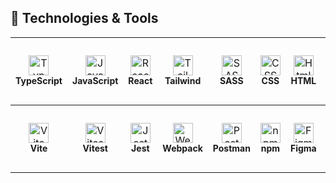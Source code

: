 ## 🔧 Technologies & Tools

<table>
<tbody>
  <tr>
<td align="center" height="108" width="108">
      <img
        src="https://cdn.jsdelivr.net/gh/devicons/devicon/icons/typescript/typescript-plain.svg"
        width="32"
        height="32"
        alt="TypeScript"
      />
     <br /><strong style="font-size: 14px;">TypeScript</strong>
    </td>
<td align="center" height="108" width="108">
      <img
        src="https://cdn.jsdelivr.net/gh/devicons/devicon/icons/javascript/javascript-plain.svg"
        width="32"
        height="32"
        alt="JavaScript"
      />
      <br /><strong style="font-size: 14px;">JavaScript</strong>
    </td>
<td align="center" height="108" width="108">
      <img
        src="https://cdn.jsdelivr.net/gh/devicons/devicon/icons/react/react-original.svg"
        width="32"
        height="32"
        alt="React"
      />
      <br /><strong style="font-size: 14px;">React</strong>
    </td>

<!-- <td align="center" height="108" width="108">
      <img
        src="https://cdn.jsdelivr.net/gh/devicons/devicon/icons/redux/redux-original.svg"
        width="32"
        height="32"
        alt="Redux"
      />
      <br /><strong style="font-size: 14px;">Redux</strong>
    </td> -->

<!-- <td align="center" height="108" width="108">
      <img
        src="https://cdn.jsdelivr.net/gh/devicons/devicon/icons/nextjs/nextjs-original.svg"
        width="32"
        height="32"
        alt="Next"
      />
      <br /><strong style="font-size: 14px;">Next</strong>
    </td>  -->

<td align="center" height="108" width="108">
      <img
        src="https://cdn.jsdelivr.net/gh/devicons/devicon/icons/tailwindcss/tailwindcss-original.svg"
        width="32"
        height="32"
        alt="Tailwind"
      />
      <br /><strong style="font-size: 14px;">Tailwind</strong>
    </td>
    <td align="center" height="108" width="108">
      <img
        src="https://cdn.jsdelivr.net/gh/devicons/devicon/icons/sass/sass-original.svg"
        width="32"
        height="32"
        alt="SASS"
      />
      <br /><strong style="font-size: 14px;">SASS</strong>
    </td>
    <td align="center" height="108" width="108">
      <img
        src="https://cdn.jsdelivr.net/gh/devicons/devicon/icons/css3/css3-original.svg"
        width="32"
        height="32"
        alt="CSS"
      />
      <br /><strong style="font-size: 14px;">CSS</strong>
    </td>
    <td align="center" height="108" width="108">
      <img
        src="https://cdn.jsdelivr.net/gh/devicons/devicon/icons/html5/html5-original.svg"
        width="32"
        height="32"
        alt="Html"
      />
      <br /><strong style="font-size: 14px;">HTML</strong>
    </td>
<td align="center" height="108" width="108">
      <img
        src="https://cdn.jsdelivr.net/gh/devicons/devicon/icons/git/git-original.svg"
        width="32"
        height="32"
        alt="Git"
      />
      <br /><strong style="font-size: 14px; ">Git</strong>
    </td>
    <!-- <td align="center" height="108" width="108">
      <img
        src="https://cdn.jsdelivr.net/gh/devicons/devicon/icons/nodejs/nodejs-original.svg"
        width="32"
        height="32"
        alt="Node"
      />
      <br /><strong style="font-size: 14px;">Node</strong>
    </td> -->
    <!-- <td align="center" height="108" width="108">
      <img
        src="https://cdn.jsdelivr.net/gh/devicons/devicon/icons/express/express-original.svg"
        width="32"
        height="32"
        alt="Express"
      />
      <br /><strong style="font-size: 14px;">Express</strong>
    </td> -->
    <!-- <td align="center" height="108" width="108">
      <img
        src="https://cdn.jsdelivr.net/gh/devicons/devicon/icons/postgresql/postgresql-original.svg"
        width="32"
        height="32"
        alt="PostgreSQL"
      />
      <br /><strong style="font-size: 14px;">PostgreSQL</strong>
    </td> -->
</tr>
 </tbody>
  <tbody>
<tr>
<td align="center" height="108" width="108">
      <img
        src="https://cdn.jsdelivr.net/gh/devicons/devicon/icons/vitejs/vitejs-original.svg"
        width="32"
        height="32"
        alt="Vite"
      />
      <br /><strong style="font-size: 14px;">Vite</strong>
    </td>

<td align="center" height="108" width="108">
      <img
        src="https://cdn.jsdelivr.net/gh/devicons/devicon/icons/vitest/vitest-original.svg"
        width="32"
        height="32"
        alt="Vitest"
      />
      <br /><strong style="font-size: 14px;">Vitest</strong>
    </td>

<td align="center" height="108" width="108">
      <img
        src="https://cdn.jsdelivr.net/gh/devicons/devicon/icons/jest/jest-plain.svg"
        width="32"
        height="32"
        alt="Jest"
      />
      <br /><strong style="font-size: 14px;">Jest</strong>
    </td>
<td align="center" height="108" width="108">
      <img
        src="https://cdn.jsdelivr.net/gh/devicons/devicon/icons/webpack/webpack-original.svg"
        width="32"
        height="32"
        alt="Webpack"
      />
      <br /><strong style="font-size: 14px;">Webpack</strong>
    </td>
<!-- <td align="center" height="108" width="108">
      <img
        src="https://cdn.jsdelivr.net/gh/devicons/devicon/icons/babel/babel-original.svg"
        width="32"
        height="32"
        alt="Babel"
      />
      <br /><strong style="font-size: 14px;">Babel</strong>
    </td> -->
<td align="center" height="108" width="108">
      <img
        src="https://cdn.jsdelivr.net/gh/devicons/devicon/icons/postman/postman-original.svg"
        width="32"
        height="32"
        alt="Postman"
      />
      <br /><strong style="font-size: 14px;">Postman</strong>
    </td>

<td align="center" height="108" width="108">
      <img
        src="https://cdn.jsdelivr.net/gh/devicons/devicon/icons/npm/npm-original-wordmark.svg"
        width="32"
        height="32"
        alt="npm"
      />
      <br /><strong style="font-size: 14px;">npm</strong>
    </td>

<td align="center" height="108" width="108">
      <img
        src="https://cdn.jsdelivr.net/gh/devicons/devicon/icons/figma/figma-original.svg"
        width="32"
        height="32"
        alt="Figma"
      />
      <br /><strong style="font-size: 14px;">Figma</strong>
    </td>
    
<td align="center" height="108" width="108">
      <img
        src="https://cdn.jsdelivr.net/gh/devicons/devicon/icons/vscode/vscode-original.svg"
        width="32"
        height="32"
        alt="VS Code"
      />
      <br /><strong style="font-size: 14px;">VS Code</strong>
    </td>

<!-- <td align="center" height="108" width="108">
      <img
        src="https://cdn.jsdelivr.net/gh/devicons/devicon/icons/illustrator/illustrator-plain.svg"
        width="32"
        height="32"
        alt="Illustrator"
      />
      <br /><strong style="font-size: 14px;">Illustrator</strong>
    </td> -->
  </tr>
   </tbody>
</table>
